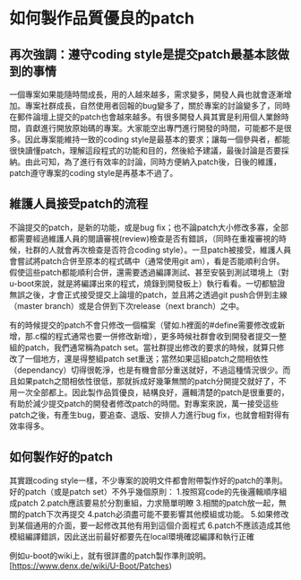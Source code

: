 # 如何製作品質優良的patch

## 再次強調：遵守coding style是提交patch最基本該做到的事情
一個專案如果能隨時間成長，用的人越來越多，需求變多，開發人員也就會逐漸增加。專案社群成長，自然使用者回報的bug變多了，關於專案的討論變多了，同時在郵件論壇上提交的patch也會越來越多。有很多開發人員其實是利用個人業餘時間，貢獻進行開放原始碼的專案。大家能空出專門進行開發的時間，可能都不是很多。因此專案能維持一致的coding style是最基本的要求；讓每一個參與者，都能很快讀懂patch，理解這段程式的功能和目的，然後給予建議，最後討論是否要採納。由此可知，為了進行有效率的討論，同時方便納入patch後，日後的維護，patch遵守專案的coding style是再基本不過了。

## 維護人員接受patch的流程
不論提交的patch，是新的功能，或是bug fix；也不論patch大小修改多寡，全部都需要經過維護人員的閱讀審視(review)檢查是否有錯誤，（同時在重複審視的時候，社群的人就會再次檢查是否符合coding style）。一旦patch被接受，維護人員會嘗試將patch合併至原本的程式碼中（通常使用git am），看是否能順利合併。假使這些patch都能順利合併，還需要透過編譯測試、甚至安裝到測試環境上（對u-boot來說，就是將編譯出來的程式，燒錄到開發板上）執行看看。一切都驗證無誤之後，才會正式接受提交上論壇的patch，並且將之透過git push合併到主線（master branch）或是合併到下次release（next branch）之中。

有的時候提交的patch不會只修改一個檔案（譬如.h裡面的#define需要修改或新增，那.c檔的程式通常也要一併修改新增），更多時候社群會收到開發者提交一整組的patch，我們通常稱為patch set。當社群提出修改的要求的時候，就算只修改了一個地方，還是得整組patch set重送；當然如果這組patch之間相依性（dependancy）切得很乾淨，也是有機會部分重送就好，不過這種情況很少。而且如果patch之間相依性很低，那就拆成好幾筆無關的patch分開提交就好了，不用一次全部都上。因此製作品質優良，結構良好，邏輯清楚的patch是很重要的，有助於減少提交patch的開發者修改patch的時間。對專案來說，萬一接受這些patch之後，有產生bug，要追查、退版、安排人力進行bug fix，也就會相對得有效率得多。

## 如何製作好的patch

其實跟coding style一樣，不少專案的說明文件都會附帶製作好的patch的準則。好的patch（或是patch set）不外乎幾個原則：
1.按照寫code的先後邏輯順序組成patch
2.patch應該要易於分割重組，力求簡單明瞭
3.相關的patch放一起，無關的patch下次再提交
4.patch必須盡可能不要影響其他模組或功能。
5.如果修改到某個通用的介面，要一起修改其他有用到這個介面程式
6.patch不應該造成其他模組編譯錯誤，因此送出前最好都要先在local環境確認編譯和執行正確

例如u-boot的wiki上，就有很詳盡的patch製作準則說明。[https://www.denx.de/wiki/U-Boot/Patches)

##